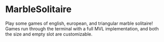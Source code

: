 # MarbleSolitaire

Play some games of english, european, and triangular marble solitaire!
Games run through the terminal with a full MVL implementation, and both the size and empty slot are customizable.
